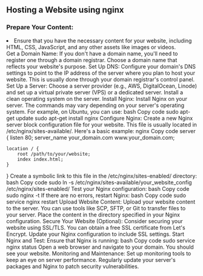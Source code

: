 ## Hosting a Website using nginx
### Prepare Your Content:
<li>Ensure that you have the necessary content for your website, including HTML, CSS, JavaScript, and any other assets like images or videos.</li>
Get a Domain Name:
If you don't have a domain name, you'll need to register one through a domain registrar. Choose a domain name that reflects your website's purpose.
Set Up DNS:
Configure your domain's DNS settings to point to the IP address of the server where you plan to host your website. This is usually done through your domain registrar's control panel.
Set Up a Server:
Choose a server provider (e.g., AWS, DigitalOcean, Linode) and set up a virtual private server (VPS) or a dedicated server. Install a clean operating system on the server.
Install Nginx:
Install Nginx on your server. The commands may vary depending on your server's operating system. For example, on Ubuntu, you can use:
bash
Copy code
sudo apt-get update
sudo apt-get install nginx
Configure Nginx:
Create a new Nginx server block configuration file for your website. This file is usually located in /etc/nginx/sites-available/. Here's a basic example:
nginx
Copy code
server {
    listen 80;
    server_name your_domain.com www.your_domain.com;

    location / {
        root /path/to/your/website;
        index index.html;
    }
}
Create a symbolic link to this file in the /etc/nginx/sites-enabled/ directory:
bash
Copy code
sudo ln -s /etc/nginx/sites-available/your_website_config /etc/nginx/sites-enabled/
Test your Nginx configuration:
bash
Copy code
sudo nginx -t
If there are no errors, restart Nginx:
bash
Copy code
sudo service nginx restart
Upload Website Content:
Upload your website content to the server. You can use tools like SCP, SFTP, or Git to transfer files to your server. Place the content in the directory specified in your Nginx configuration.
Secure Your Website (Optional):
Consider securing your website using SSL/TLS. You can obtain a free SSL certificate from Let's Encrypt. Update your Nginx configuration to include SSL settings.
Start Nginx and Test:
Ensure that Nginx is running:
bash
Copy code
sudo service nginx status
Open a web browser and navigate to your domain. You should see your website.
Monitoring and Maintenance:
Set up monitoring tools to keep an eye on server performance. Regularly update your server's packages and Nginx to patch security vulnerabilities.
